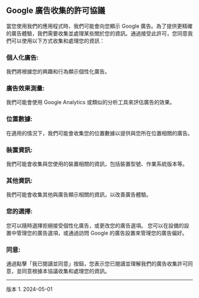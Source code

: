 ## Google 廣告收集的許可協議

當您使用我們的應用程式時，我們可能會向您顯示 Google 廣告。為了提供更精確的廣告體驗，我們需要收集並處理某些關於您的資訊。通過接受此許可，您同意我們可以使用以下方式收集和處理您的資訊：

### 個人化廣告:

我們將根據您的興趣和行為顯示個性化廣告。

### 廣告效果測量:

我們可能會使用 Google Analytics 或類似的分析工具來評估廣告的效果。

### 位置數據:

在適用的情況下，我們可能會收集您的位置數據以提供與您所在位置相關的廣告。

### 裝置資訊:

我們可能會收集與您使用的裝置相關的資訊，包括裝置型號、作業系統版本等。

### 其他資訊:

我們可能會收集其他與廣告顯示相關的資訊，以改善廣告體驗。

### 您的選擇:

您可以隨時選擇拒絕接受個性化廣告，或更改您的廣告選項。
您可以在設備的設置中管理您的廣告選項，或通過訪問 Google 的廣告設置來管理您的廣告偏好。

### 同意:

通過點擊「我已閱讀並同意」按鈕，您表示您已閱讀並理解我們的廣告收集許可同意，並同意根據本協議收集和處理您的資訊。

----
版本 1. 2024-05-01